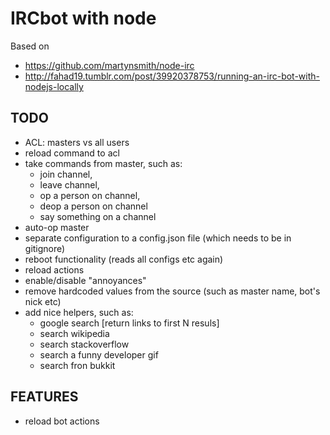 IRCbot with node
================

Based on
- https://github.com/martynsmith/node-irc
- http://fahad19.tumblr.com/post/39920378753/running-an-irc-bot-with-nodejs-locally


TODO
----
- ACL: masters vs all users
- reload command to acl
- take commands from master, such as:
  - join channel,
  - leave channel,
  - op a person on channel,
  - deop a person on channel
  - say something on a channel
- auto-op master
- separate configuration to a config.json file (which needs to be in gitignore)
- reboot functionality (reads all configs etc again)
- reload actions
- enable/disable "annoyances"
- remove hardcoded values from the source (such as master name, bot's nick etc)
- add nice helpers, such as:
  - google search [return links to first N resuls]
  - search wikipedia
  - search stackoverflow
  - search a funny developer gif
  - search fron bukkit


FEATURES
--------
- reload bot actions
